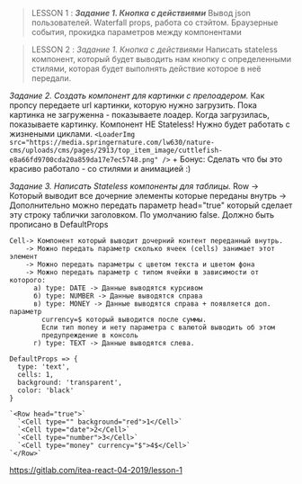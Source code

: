 >LESSON 1 :
  ***Задание 1. Кнопка с действиями***
      Вывод json пользователей.
      Waterfall props, работа со стэйтом.
      Браузерные события, прокидка параметров между компонентами

>LESSON 2 :
  *Задание 1. Кнопка с действиями*
      Написать stateless компонент, который будет выводить нам кнопку
      c определенными стилями, которая будет выполнять действие которое в
      неё передали.

  *Задание 2. Создать компонент для картинки с прелоадером.*
      Как пропсу передаете url картинки, которую нужно загрузить.
      Пока картинка не загруженна - показываете лоадер. Когда
      загрузилась, показываете картинку.
      Компонент HE Stateless! Нужно будет работать с жизнеными циклами.
    `<LoaderImg src="https://media.springernature.com/lw630/nature-cms/uploads/cms/pages/2913/top_item_image/cuttlefish-e8a66fd9700cda20a859da17e7ec5748.png" />`
      + Бонус: Сделать что бы это красиво работало - со стилями и анимацией :)

  *Задание 3. Написать Stateless компоненты для таблицы.*
    Row -> Который выводит все дочерние элементы которые переданы внутрь
        -> Дополнительно можно передать параметр head="true" который сделает
          эту строку таблички заголовком. По умолчанию false. Должно быть
          прописано в DefaultProps

    Cell-> Компонент который выводит дочерний контент переданный внутрь.
        -> Можно передать параметр сколько ячеек (cells) занимает этот элемент
        -> Можно передать параметры с цветом текста и цветом фона
        -> Можно передать параметр с типом ячейки в зависимости от которого:
          a) type: DATE -> Данные выводятся курсивом
          б) type: NUMBER -> Данные выводятся справа
          в) type: MONEY -> Данные выводятся справа + появляется доп. параметр
            currency=$ который выводится после суммы.
            Если тип money и нету параметра с валютой выводить об этом
            предупреждение в консоль
          г) type: TEXT -> Данные выводятся слева.

    DefaultProps => {
      type: 'text',
      cells: 1,
      background: 'transparent',
      color: 'black'
    }

    `<Row head="true">`
      `<Cell type="" background="red">1</Cell>`
      `<Cell type="date">2</Cell>`
      `<Cell type="number">3</Cell>`
      `<Cell type="money" currency="$">4$</Cell>`
    `</Row>`

https://gitlab.com/itea-react-04-2019/lesson-1